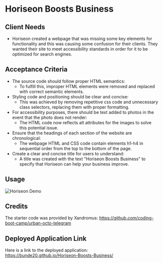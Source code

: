 # Horiseon Boosts Business

## Client Needs
- Horiseon created a webpage that was missing some key elements for functionality and this was causing some confusion for their clients. They wanted their site to meet accessibility standards in order for it to be optimized for search engines.

## Acceptance Criteria
- The source code should follow proper HTML semantics:
    - To fulfill this, improper HTML elements were removed and replaced with correct semantic elements.
- Styling code and positioning should be clear and concise:
    - This was achieved by removing repetitive css code and unnecessary class selectors, replacing them with proper formatting.
- For accessibility purposes, there should be text added to photos in the event that the photo does not render:
    - The HTML code now reflects alt attributes for the images to solve this potential issue.
- Ensure that the headings of each section of the website are chronological:
    - The webpage HTML and CSS code contain elements h1-h4 in sequential order from the top to the bottom of the page.
- Create a clear and concise title for users to understand:
    - A title was created with the text "Horiseon Boosts Business" to specify that Horiseon can help your business improve.

## Usage
![Horiseon Demo](https://github.com/Bunde20/Horiseon-Boosts-Business/assets/135177057/889afd87-ffb7-41fd-bddc-ee5b4a9b385d)

## Credits
The starter code was provided by Xandromus: https://github.com/coding-boot-camp/urban-octo-telegram

## Deployed Application Link
Here is a link to the deployed application: https://bunde20.github.io/Horiseon-Boosts-Business/
